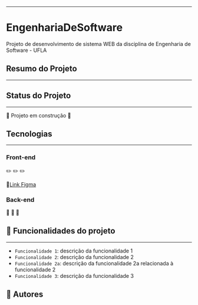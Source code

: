 
---

# EngenhariaDeSoftware
Projeto de desenvolvimento de sistema WEB da disciplina de Engenharia de Software - UFLA 

## Resumo do Projeto
---

## Status do Projeto
---
:construction: Projeto em construção :construction:

## Tecnologias
---
### Front-end
:pencil2:
:pencil2:
:pencil2:

:art:<a href="https://www.figma.com/file/s7kTzMO06K9gTnJTsscyFG/Eng.-Software?node-id=0%3A1" target="_blank">Link Figma</a>

### Back-end
:file_folder:
:file_folder:
:file_folder:

## :hammer: Funcionalidades do projeto
---
- `Funcionalidade 1`: descrição da funcionalidade 1
- `Funcionalidade 2`: descrição da funcionalidade 2
- `Funcionalidade 2a`: descrição da funcionalidade 2a relacionada à funcionalidade 2
- `Funcionalidade 3`: descrição da funcionalidade 3

## :woman: Autores


